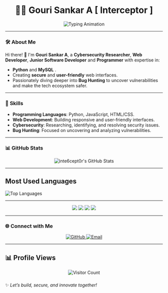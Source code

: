 <h1 align="center">👨‍💻 Gouri Sankar A [ Interceptor ] </h1>

<p align="center">
  <img src="https://readme-typing-svg.herokuapp.com?font=Fira+Code&size=22&pause=1000&color=36BCF7&center=true&vCenter=true&width=435&lines=Cybersecurity+Researcher;Web+Developer;Programmer;Aspiring+Advanced+Bug+Hunter;Always+Up+for+Collaboration!" alt="Typing Animation">
</p>

---

### 🛠️ **About Me**
Hi there! 👋 I'm **Gouri Sankar A**, a **Cybersecurity Researcher**, **Web Developer**, **Junior Software Developer** and **Programmer** with expertise in:
- **Python** and **MySQL** .
- Creating **secure** and **user-friendly** web interfaces.
- Passionately diving deeper into **Bug Hunting** to uncover vulnerabilities and make the tech ecosystem safer.

---

### 🚀 **Skills**
- **Programming Languages**: Python, JavaScript, HTML/CSS.
- **Web Development**: Building responsive and user-friendly interfaces.
- **Cybersecurity**: Researching, identifying, and resolving security issues.
- **Bug Hunting**: Focused on uncovering and analyzing vulnerabilities.

---
### 📊 GitHub Stats

<div align="center">
  <img src="https://streak-stats.demolab.com?user=g0w6y&theme=radical&hide_border=true" alt="inte6cept0r's GitHub Stats" />
</div>

---

## Most Used Languages

![Top Languages](https://github-readme-stats.vercel.app/api/top-langs/?username=g0w6y&layout=compact&theme=radical)

---

<div align="center">
  <img src="https://img.shields.io/badge/-Python-333333?style=for-the-badge&logo=python" />
  <img src="https://img.shields.io/badge/-JavaScript-333333?style=for-the-badge&logo=javascript" />
  <img src="https://img.shields.io/badge/-HTML5-333333?style=for-the-badge&logo=html5" />
  <img src="https://img.shields.io/badge/-CSS3-333333?style=for-the-badge&logo=css3" />
</div>

---

### 🌐 **Connect with Me**
<p align="center">
  <a href="https://github.com/g0w6y" target="_blank">
    <img src="https://img.shields.io/badge/GitHub-181717?style=for-the-badge&logo=github&logoColor=white" alt="GitHub">
  </a>
  <a href="mailto: " target="_blank">
    <img src="https://img.shields.io/badge/Email-D14836?style=for-the-badge&logo=gmail&logoColor=white" alt="Email">
  </a>
</p>

---
<h2>📊 Profile Views</h2>
<div align="center">
  <img src="https://profile-counter.glitch.me/g0w6y/count.svg" alt="Visitor Count" />
</div>

### 
✨ _Let’s build, secure, and innovate together!_
